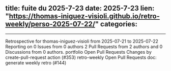 
title:  fuite du 2025-7-23
date: 2025-7-23
lien: "https://thomas-iniguez-visioli.github.io/retro-weekly/perso-2025-07-22/"
categories:
  - 
---

Retrospective for thomas-iniguez-visioli from 2025-07-21 to 2025-07-22
Reporting on 0 Issues from 0 authors
2 Pull Requests from 2 authors
and 0 Discussions from 0 authors.
portfolio
Open Pull Requests
Changes by create-pull-request action (#353)
retro-weekly
Open Pull Requests
doc: generate weekly retro (#144)

